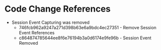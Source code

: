 # Code Change References
* Session Event Capturing was removed
	- 746fcb962a9247a271d398b63e6a9bdc4ec27351 - Remove Session Event References
	- c864874785644ee8f6e76194b3a0d6174e9fe96b - Session Event Removed